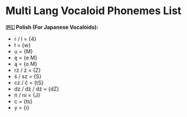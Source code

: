# Multi Lang Vocaloid Phonemes List

**🇵🇱 Polish (For Japanese Vocaloids):**
- r / l = {4}
- ł = {w}
- u = {M}
- ę = {e M}
- ą = {o M}
- rz / ż = {Z}
- ś / sz = {S}
- cz / ć = {tS}
- dz / dż / dź = {dZ}
- ń / ni = {J}
- c = {ts}
- y = {i} 
